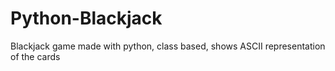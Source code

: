 # Python-Blackjack

Blackjack game made with python, class based, shows ASCII representation of the cards
